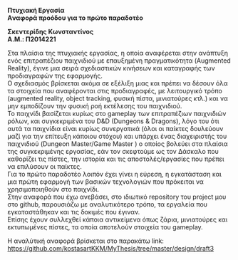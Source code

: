 **Πτυχιακή Εργασία**  
**Aναφορά προόδου για το πρώτο παραδοτέο**  

**Σκεντερίδης Κωνσταντίνος**  
**Α.Μ.: Π2014221**  

Στα πλαίσια της πτυχιακής εργασίας, η οποία αναφέρεται στην ανάπτυξη ενός επιτραπέζιου παιχνιδιού με επαυξημένη πραγματικότητα (Augmented Reality), έγινε μια σειρά σχεδιαστικών κινήσεων και καταγραφής των προδιαγραφών της εφαρμογής.  
Ο σχεδιασμός βρίσκεται ακόμα σε εξέλιξη  μιας και πρέπει να δέσουν όλα τα στοιχεία που αναφέρονται στις προδιαγραφές,  με λειτουργικό τρόπο (augmented reality, object tracking, φυσική πίστα, μινιατούρες κτλ.) και να μην εμποδίζουν την φυσική ροή εκτέλεσης του παιχνιδιού.  
Το παιχνίδι βασίζεται κυρίως στο gameplay των επιτραπέζιων παιχνιδιών ρόλων, και συγκεκριμένα του D&D (Dungeons & Dragons), λόγο του ότι αυτά τα παιχνίδια είναι κυρίως συνεργατικά (όλοι οι παίκτες δουλεύουν μαζί για την επίτευξη κάποιου στόχου) και υπάρχει ένας διαχειριστής του παιχνιδιού (Dungeon Master/Game Master ) ο οποίος βολεύει στα πλαίσια της συγκεκριμένης εργασίας, εάν τον σκεφτούμε ως τον Δάσκαλο που καθορίζει τις πίστες, την ιστορία και τις αποστολές/εργασίες που πρέπει να επιλύσουν οι παίκτες.   
Για το πρώτο παραδοτέο λοιπόν έχει γίνει η εύρεση, η εγκατάσταση και μια πρώτη εφαρμογή των βασικών τεχνολογιών που πρόκειται να χρησιμοποιηθούν στο παιχνίδι.  
Στην αναφορά που έχω ανεβάσει, στο ιδιωτικό repository του project μου στο github, παρουσιάζω με αναλυτικότερο τρόπο, τα εργαλεία που εγκαταστάθηκαν και τις δοκιμές που έγιναν.  
Επίσης έχουν συλλεχθεί κάποια αντικείμενα όπως ζάρια, μινιατούρες και εκτυπωμένες πίστες, τα οποία αποτελούν στοιχεία του gameplay.  

Η αναλύτική αναφορά βρίσκεται στο παρακάτω link:
https://github.com/kostasartKKM/MyThesis/tree/master/design/draft3
